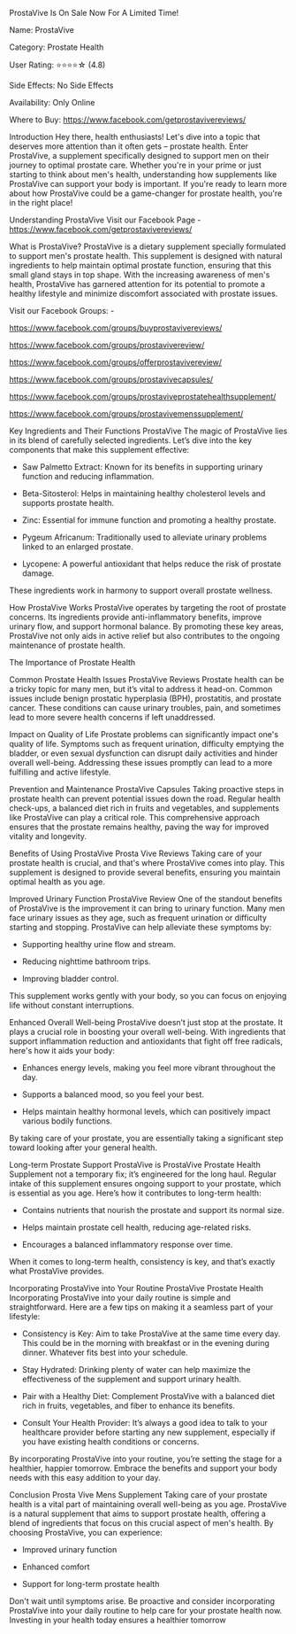 ProstaVive Is On Sale Now For A Limited Time!



Name: ProstaVive

Category: Prostate Health

User Rating: ⭐⭐⭐⭐☆ (4.8)

Side Effects: No Side Effects

Availability: Only Online

Where to Buy: https://www.facebook.com/getprostavivereviews/

Introduction
Hey there, health enthusiasts! Let's dive into a topic that deserves more attention than it often gets – prostate health. Enter ProstaVive, a supplement specifically designed to support men on their journey to optimal prostate care. Whether you're in your prime or just starting to think about men's health, understanding how supplements like ProstaVive can support your body is important. If you're ready to learn more about how ProstaVive could be a game-changer for prostate health, you're in the right place!

Understanding ProstaVive
Visit our Facebook Page - https://www.facebook.com/getprostavivereviews/


What is ProstaVive?
ProstaVive is a dietary supplement specially formulated to support men's prostate health. This supplement is designed with natural ingredients to help maintain optimal prostate function, ensuring that this small gland stays in top shape. With the increasing awareness of men's health, ProstaVive has garnered attention for its potential to promote a healthy lifestyle and minimize discomfort associated with prostate issues.


Visit our Facebook Groups: -

https://www.facebook.com/groups/buyprostavivereviews/

https://www.facebook.com/groups/prostavivereview/

https://www.facebook.com/groups/offerprostavivereview/

https://www.facebook.com/groups/prostavivecapsules/

https://www.facebook.com/groups/prostaviveprostatehealthsupplement/


https://www.facebook.com/groups/prostavivemenssupplement/

Key Ingredients and Their Functions
ProstaVive The magic of ProstaVive lies in its blend of carefully selected ingredients. Let’s dive into the key components that make this supplement effective:

- Saw Palmetto Extract: Known for its benefits in supporting urinary function and reducing inflammation.

- Beta-Sitosterol: Helps in maintaining healthy cholesterol levels and supports prostate health.

- Zinc: Essential for immune function and promoting a healthy prostate.

- Pygeum Africanum: Traditionally used to alleviate urinary problems linked to an enlarged prostate.

- Lycopene: A powerful antioxidant that helps reduce the risk of prostate damage.

These ingredients work in harmony to support overall prostate wellness.

How ProstaVive Works
ProstaVive operates by targeting the root of prostate concerns. Its ingredients provide anti-inflammatory benefits, improve urinary flow, and support hormonal balance. By promoting these key areas, ProstaVive not only aids in active relief but also contributes to the ongoing maintenance of prostate health.

The Importance of Prostate Health



Common Prostate Health Issues
ProstaVive Reviews Prostate health can be a tricky topic for many men, but it’s vital to address it head-on. Common issues include benign prostatic hyperplasia (BPH), prostatitis, and prostate cancer. These conditions can cause urinary troubles, pain, and sometimes lead to more severe health concerns if left unaddressed.

Impact on Quality of Life
Prostate problems can significantly impact one's quality of life. Symptoms such as frequent urination, difficulty emptying the bladder, or even sexual dysfunction can disrupt daily activities and hinder overall well-being. Addressing these issues promptly can lead to a more fulfilling and active lifestyle.

Prevention and Maintenance
ProstaVive Capsules Taking proactive steps in prostate health can prevent potential issues down the road. Regular health check-ups, a balanced diet rich in fruits and vegetables, and supplements like ProstaVive can play a critical role. This comprehensive approach ensures that the prostate remains healthy, paving the way for improved vitality and longevity.

Benefits of Using ProstaVive
Prosta Vive Reviews Taking care of your prostate health is crucial, and that's where ProstaVive comes into play. This supplement is designed to provide several benefits, ensuring you maintain optimal health as you age.

Improved Urinary Function
ProstaVive Review One of the standout benefits of ProstaVive is the improvement it can bring to urinary function. Many men face urinary issues as they age, such as frequent urination or difficulty starting and stopping. ProstaVive can help alleviate these symptoms by:

- Supporting healthy urine flow and stream.

- Reducing nighttime bathroom trips.

- Improving bladder control.

This supplement works gently with your body, so you can focus on enjoying life without constant interruptions.

Enhanced Overall Well-being
ProstaVive doesn’t just stop at the prostate. It plays a crucial role in boosting your overall well-being. With ingredients that support inflammation reduction and antioxidants that fight off free radicals, here's how it aids your body:

- Enhances energy levels, making you feel more vibrant throughout the day.

- Supports a balanced mood, so you feel your best.

- Helps maintain healthy hormonal levels, which can positively impact various bodily functions.

By taking care of your prostate, you are essentially taking a significant step toward looking after your general health.

Long-term Prostate Support
ProstaVive is ProstaVive Prostate Health Supplement not a temporary fix; it’s engineered for the long haul. Regular intake of this supplement ensures ongoing support to your prostate, which is essential as you age. Here’s how it contributes to long-term health:

- Contains nutrients that nourish the prostate and support its normal size.

- Helps maintain prostate cell health, reducing age-related risks.

- Encourages a balanced inflammatory response over time.

When it comes to long-term health, consistency is key, and that’s exactly what ProstaVive provides.

Incorporating ProstaVive into Your Routine
ProstaVive Prostate Health Incorporating ProstaVive into your daily routine is simple and straightforward. Here are a few tips on making it a seamless part of your lifestyle:

- Consistency is Key: Aim to take ProstaVive at the same time every day. This could be in the morning with breakfast or in the evening during dinner. Whatever fits best into your schedule.

- Stay Hydrated: Drinking plenty of water can help maximize the effectiveness of the supplement and support urinary health.

- Pair with a Healthy Diet: Complement ProstaVive with a balanced diet rich in fruits, vegetables, and fiber to enhance its benefits.

- Consult Your Health Provider: It’s always a good idea to talk to your healthcare provider before starting any new supplement, especially if you have existing health conditions or concerns.

By incorporating ProstaVive into your routine, you’re setting the stage for a healthier, happier tomorrow. Embrace the benefits and support your body needs with this easy addition to your day.

Conclusion
Prosta Vive Mens Supplement Taking care of your prostate health is a vital part of maintaining overall well-being as you age. ProstaVive is a natural supplement that aims to support prostate health, offering a blend of ingredients that focus on this crucial aspect of men's health. By choosing ProstaVive, you can experience:

- Improved urinary function

- Enhanced comfort

- Support for long-term prostate health

Don't wait until symptoms arise. Be proactive and consider incorporating ProstaVive into your daily routine to help care for your prostate health now. Investing in your health today ensures a healthier tomorrow
